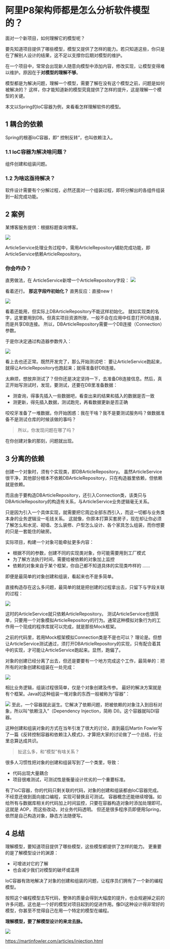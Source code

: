 # 阿里P8架构师都是怎么分析软件模型的？

面对一个新项目，如何理解它的模型呢？

要先知道项目提供了哪些模型，模型又提供了怎样的能力。若只知道这些，你只是在了解别人设计的结果，这不足以支撑你后期对模型的维护。

在一个项目中，常常会出现新人随意向模型中添加内容，修改实现，让模型变得难以维护。原因在于**对模型的理解不够**。

模型都是为解决问题，理解一个模型，需要了解在没有这个模型之前，问题是如何被解决的？
这样，你才能知道新的模型究竟提供了怎样的提升，这是理解一个模型的关键。

本文以Spring的IoC容器为例，来看看怎样理解软件的模型。

## 1 耦合的依赖

Spring的根基IoC容器，即“ 控制反转”，也叫依赖注入。

### 1.1 IoC容器为解决啥问题？

组件创建和组装问题。

### 1.2 为啥这亟待解决？

软件设计需要有个分解过程，必然还面对一个组装过程，即将分解出的各组件组装到一起完成功能。

## 2 案例

某博客服务提供：根据标题查询博客。

![](https://my-img.javaedge.com.cn/javaedge-blog/2024/05/61f520cecb5f4edea6a727ce707132cd.png)

ArticleService处理业务过程中，需用ArticleRepository辅助完成功能，即ArticleService依赖ArticleRepository。

### 你会咋办？

直男做法，在 ArticleService新增一个ArticleRepository字段：
![](https://img-blog.csdnimg.cn/787ab78bbeea4e2db62a91f41ba04428.png?x-oss-process=image/watermark,type_ZHJvaWRzYW5zZmFsbGJhY2s,shadow_50,text_SmF2YUVkZ2U=,size_20,color_FFFFFF,t_70,g_se,x_16)

看着还行。
**那这字段咋初始化？** 直男反应：直接new！

![](https://my-img.javaedge.com.cn/javaedge-blog/2024/05/9ddbf8677c27dcd995ba5cf91b8530e6.png)

看着还能用，但实际上DBArticleRepository不能这样初始化。
就如实现类的名字，这里要用到DB。但真实项目资源所限，一般不会在应用中任意打开DB连接，而是共享DB连接。
所以，DBArticleRepository需要一个DB连接（Connection）参数。

于是你决定通过构造器参数传入：

![](https://my-img.javaedge.com.cn/javaedge-blog/2024/05/afc980bb69e934ef8bbbeede77ecaaa9.png)

看上去也还正常。既然开发完了，那么开始测试吧：
要让ArticleService跑起来，就得让ArticleRepository也跑起来；就得准备好DB连接。

太麻烦，想放弃测试了？但你还是决定坚持一下，去准备DB连接信息。然后，真正开始写测试时，发现，要测试，还要在DB里准备数据：

- 测查询，得事先插入一些数据吧，看查出来的结果和插入的数据是否一致
- 测更新，得先插入数据，测试跑完，再看数据更新是否正确

咬咬牙准备了一堆数据，你开始困惑：我在干啥？我不是要测试服务吗？做数据准备不是测试仓库的时候该做的事吗？

> 所以，你发现问题在哪了吗？

在你创建对象的那刻，问题就出现。

## 3  分离的依赖

创建一个对象时，须有个实现类，即DBArticleRepository。
虽然ArticleService很干净，其他部分根本不依赖DBArticleRepository，只在构造器里依赖，但依赖就是依赖。

而且由于要构造DBArticleRepository，还引入Connection类，该类只与DBArticleRepository的构造有关系，与ArticleService业务逻辑毫无关系。

只是因为引入一个具体实现，就需要把它周边全部东西引入，而这一切都与业务类本身的业务逻辑没一毛钱关系。
这就像，你原本打算买套房子，现在却让你必须了解怎么和水泥、砌墙、怎么装修、户型怎么设计、各个家具怎么组装，而你想要的只是一套能住的破房。

实际项目，构建一个对象可能牵扯更多内容：

- 根据不同的参数，创建不同的实现类对象，你可能需要用到工厂模式
- 为了解方法执行时间，需要给被依赖的对象加上监控
- 依赖的对象来自于某个框架，你自己都不知道具体的实现类咋样的
  ……

即便是最简单的对象创建和组装，看起来也不是多简单。

直接构造存在这么多问题，最简单的就是把创建的过程拿出去，只留下与字段关联的过程：

![](https://my-img.javaedge.com.cn/javaedge-blog/2024/05/b8f633ba7efee707a2572cacb6297a1a.png)

这时的ArticleService就只依赖ArticleRepository。
测试ArticleService也很简单，只要用一个对象模拟ArticleRepository的行为。通常这种模拟对象行为的工作用一个现成的程序库就可以完成，就是那些Mock框架。

之前的代码里，若用Mock框架模拟Connection类是不是也可以？
理论是。但想让ArticleService测试通过，须打开DBArticleRepository的实现，只有配合着其中的实现，才可能让ArticleService跑起来。显然，跑偏了。

对象的创建已经分离了出去，但还是要要有一个地方完成这个工作，最简单的：把所有的对象创建和组装在一处完成：

![](https://my-img.javaedge.com.cn/javaedge-blog/2024/05/5083b85a84dd3e3eaefdaca2c1515485.png)

相比业务逻辑，组装过程很简单，仅是个对象创建及传参。
最好的解决方案就是有个框架。Java的这种组装一堆对象的东西一般被称为“容器”：

![](https://my-img.javaedge.com.cn/javaedge-blog/2024/05/5c2dee3caeca0fead73ab3e78cea960a.png)
至此，一个容器就此诞生。它解决了依赖问题，把被依赖的对象注入到目标对象，所以叫“依赖注入”（Dependency Injection，简称 DI)。这个容器就叫DI容器。

这种创建和组装对象的方式在当年引发了很大的讨论，直到最后Martin Fowler写了一篇《反转控制容器和依赖注入模式》，才算把大家的讨论做了一个总结，行业里总算达成共识。

> 扯这么多，和“模型”有啥关系？

很多人习惯性把对象的创建和组装写到了一个类里，导致：

- 代码出现大量耦合
- 项目很难测试，可测试性是衡量设计优劣的一个重要标准。

有了IoC容器，你的代码只剩关联的代码，对象的创建和组装都由IoC容器完成。不经意还做到面向接口编程，实现可替换且可测试。
容器概念还能继续增强。如给所有与数据库相关的代码加上时间监控，只要在容器构造对象时添加处理即可。这就是 AOP，而这些改动，对业务代码透明。
但还是很多程序员即便用Spring，依然是自己构造对象，静态方法随便写。

## 4 总结

理解模型，要知道项目提供了哪些模型，这些模型都提供了怎样的能力。
更重要的是了解模型设计的渊源：

- 可增进对它的了解
- 也会减少我们对模型的破坏或滥用

IoC容器有效地解决了对象的创建和组装的问题，让程序员们拥有了一个新的编程模型。

按照这个编程模型去写代码，整体的质量会得到大幅度的提升，也会规避掉之前的许多问题。这也是一个好的模型对项目起到的促进作用。像DI这种设计得非常好的模型，你甚至不觉得自己在用一个特定的模型在编程。

**理解模型，要了解模型设计的来龙去脉。**

![](https://my-img.javaedge.com.cn/javaedge-blog/2024/05/465cefa0158a6479e436c25d59f6517d.png)

https://martinfowler.com/articles/injection.html